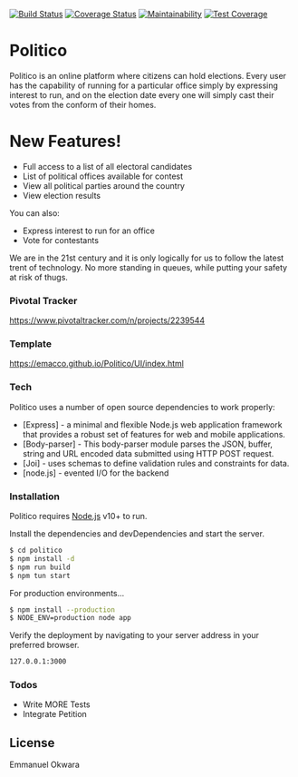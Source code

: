 [![Build Status](https://travis-ci.org/EMacco/Politico.svg?branch=develop)](https://travis-ci.org/EMacco/Politico) [![Coverage Status](https://coveralls.io/repos/github/EMacco/Politico/badge.svg?branch=develop)](https://coveralls.io/github/EMacco/Politico?branch=develop)
[![Maintainability](https://api.codeclimate.com/v1/badges/d89fa1a26a068eec43e3/maintainability)](https://codeclimate.com/github/EMacco/Politico/maintainability)
[![Test Coverage](https://api.codeclimate.com/v1/badges/d89fa1a26a068eec43e3/test_coverage)](https://codeclimate.com/github/EMacco/Politico/test_coverage)

# Politico

Politico is an online platform where citizens can hold elections. Every user has the capability of running for a particular office simply by expressing interest to run, and on the election date every one will simply cast their votes from the conform of their homes.

# New Features!

  - Full access to a list of all electoral candidates
  - List of political offices available for contest
  - View all political parties around the country
  - View election results

You can also:
  - Express interest to run for an office
  - Vote for contestants

We are in the 21st century and it is only logically for us to follow the latest trent of technology. No more standing in queues, while putting your safety at risk of thugs.

### Pivotal Tracker
https://www.pivotaltracker.com/n/projects/2239544

### Template
https://emacco.github.io/Politico/UI/index.html

### Tech

Politico uses a number of open source dependencies to work properly:
* [Express] - a minimal and flexible Node.js web application framework that provides a robust set of features for web and mobile applications.
* [Body-parser] - This body-parser module parses the JSON, buffer, string and URL encoded data submitted using HTTP POST request.
* [Joi] - uses schemas to define validation rules and constraints for data.
* [node.js] - evented I/O for the backend

### Installation

Politico requires [Node.js](https://nodejs.org/) v10+ to run.

Install the dependencies and devDependencies and start the server.

```sh
$ cd politico
$ npm install -d
$ npm run build
$ npm tun start
```

For production environments...

```sh
$ npm install --production
$ NODE_ENV=production node app
```

Verify the deployment by navigating to your server address in your preferred browser.

```sh
127.0.0.1:3000
```


### Todos

 - Write MORE Tests
 - Integrate Petition

License
----

Emmanuel Okwara



